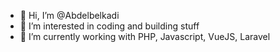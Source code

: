- 👋 Hi, I’m @Abdelbelkadi
- 👀 I’m interested in coding and building stuff
- 🌱 I’m currently working with PHP, Javascript, VueJS, Laravel 

<!---
Abdelbelkadi/Abdelbelkadi is a ✨ special ✨ repository because its `README.md` (this file) appears on your GitHub profile.
You can click the Preview link to take a look at your changes.
--->
